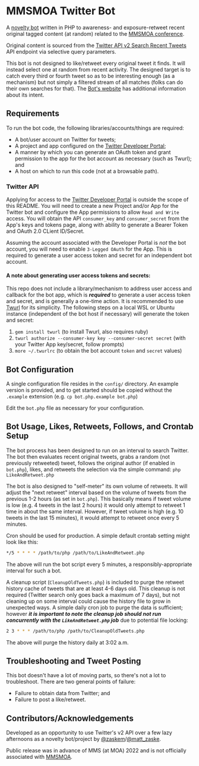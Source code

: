 # MMSMOA Twitter Bot
A [novelty bot](https://twitter.com/mmsmoabot) written in PHP to awareness- and exposure-retweet recent original tagged content (at random) related to the [MMSMOA conference](https://mmsmoa.com/).

Original content is sourced from the [Twitter API v2 Search Recent Tweets](https://developer.twitter.com/en/docs/twitter-api/tweets/search/introduction) API endpoint via selective query parameters.

This bot is not designed to like/retweet every original tweet it finds. It will instead select one at random from recent activity. The designed target is to catch every third or fourth tweet so as to be interesting enough (as a mechanism) but not simply a filtered stream of all matches (folks can do their own searches for that). The [Bot's website](https://mmsbot.mzonline.com/) has additional information about its intent.

## Requirements
To run the bot code, the following libraries/accounts/things are required:

* A bot/user account on Twitter for tweets;
* A project and app configured on the [Twitter Developer Portal](https://developer.twitter.com/);
* A manner by which you can generate an OAuth token and grant permission to the app for the bot account as necessary (such as Twurl); and
* A host on which to run this code (not at a browsable path).

### Twitter API
Applying for access to the [Twitter Developer Portal](https://developer.twitter.com/) is outside the scope of this README. You will need to create a new Project and/or App for the Twitter bot and configure the App permissions to allow `Read and Write` access. You will obtain the API `consumer_key` and `consumer_secret` from the App's keys and tokens page, along with ability to generate a Bearer Token and OAuth 2.0 CLient ID/Secret.

Assuming the account associated with the Developer Portal is _not_ the bot account, you will need to enable `3-Legged OAuth` for the App. This is required to generate a user access token and secret for an independent bot account.

#### A note about generating user access tokens and secrets:
This repo does not include a library/mechanism to address user access and callback for the bot app, which is ___required___ to generate a user access token and secret, and is generally a one-time action. It is recommended to use [Twurl](https://developer.twitter.com/en/docs/tutorials/using-twurl) for its simplicity. The following steps on a local WSL or Ubuntu instance (independent of the bot host if necessary) will generate the token and secret:

1. `gem install twurl` (to install Twurl, also requires ruby)
2. `twurl authorize --consumer-key key --consumer-secret secret` (with your Twitter App key/secret, follow prompts)
3. `more ~/.twurlrc` (to obtain the bot account `token` and `secret` values)

## Bot Configuration
A single configuration file resides in the `config/` directory. An example version is provided, and to get started should be copied without the `.example` extension (e.g. `cp bot.php.example bot.php`)

Edit the `bot.php` file as necessary for your configuration.

## Bot Usage, Likes, Retweets, Follows, and Crontab Setup
The bot process has been designed to run on an interval to search Twitter. The bot then evaluates recent original tweets, grabs a random (not previously retweeted) tweet, follows the original author (if enabled in `bot.php`), likes, and retweets the selection via the simple command:
`php LikeAndRetweet.php`

The bot is also designed to "self-meter" its own volume of retweets. It will adjust the "next retweet" interval based on the volume of tweets from the previous 1-2 hours (as set in `bot.php`). This basically means if tweet volume is low (e.g. 4 tweets in the last 2 hours) it would only attempt to retweet 1 time in about the same interval. However, if tweet volume is high (e.g. 10 tweets in the last 15 minutes), it would attempt to retweet once every 5 minutes.

Cron should be used for production. A simple default crontab setting might look like this:
```bash
*/5 * * * * /path/to/php /path/to/LikeAndRetweet.php
```
The above will run the bot script every 5 minutes, a responsibly-appropriate interval for such a bot.

A cleanup script (`CleanupOldTweets.php`) is included to purge the retweet history cache of tweets that are at least 4-6 days old. This cleanup is not required (Twitter search only goes back a maximum of 7 days), but not cleaning up on some interval could cause the history file to grow in unexpected ways. A simple daily cron job to purge the data is sufficient; however ___it is important to note the cleanup job should not run concurrently with the `LikeAndRetweet.php` job___ due to potential file locking:
```bash
2 3 * * * /path/to/php /path/to/CleanupOldTweets.php
```
The above will purge the history daily at 3:02 a.m.

## Troubleshooting and Tweet Posting
This bot doesn't have a lot of moving parts, so there's not a lot to troubleshoot. There are two general points of failure:

* Failure to obtain data from Twitter; and
* Failure to post a like/retweet.

## Contributors/Acknowledgements
Developed as an opportunity to use Twitter's v2 API over a few lazy afternoons as a novelty bot/project by [@zaskem](https://github.com/zaskem)/[@matt_zaske](https://twitter.com/matt_zaske).

Public release was in advance of MMS (at MOA) 2022 and is not officially associated with [MMSMOA](https://mmsmoa.com/).
